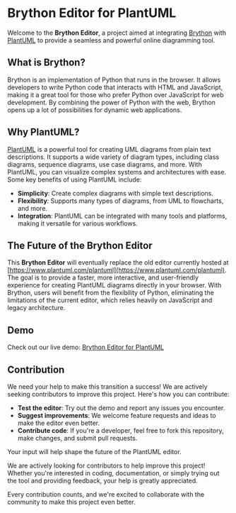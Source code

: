 # Brython Editor for PlantUML

Welcome to the **Brython Editor**, a project aimed at integrating [Brython](https://brython.info/) with [PlantUML](https://plantuml.com/) to provide a seamless and powerful online diagramming tool.

## What is Brython?

Brython is an implementation of Python that runs in the browser. It allows developers to write Python code that interacts with HTML and JavaScript, making it a great tool for those who prefer Python over JavaScript for web development. By combining the power of Python with the web, Brython opens up a lot of possibilities for dynamic web applications.

## Why PlantUML?

[PlantUML](https://plantuml.com/) is a powerful tool for creating UML diagrams from plain text descriptions. It supports a wide variety of diagram types, including class diagrams, sequence diagrams, use case diagrams, and more. With PlantUML, you can visualize complex systems and architectures with ease. Some key benefits of using PlantUML include:
- **Simplicity**: Create complex diagrams with simple text descriptions.
- **Flexibility**: Supports many types of diagrams, from UML to flowcharts, and more.
- **Integration**: PlantUML can be integrated with many tools and platforms, making it versatile for various workflows.

## The Future of the Brython Editor

This **Brython Editor** will eventually replace the old editor currently hosted at [https://www.plantuml.com/plantuml](https://www.plantuml.com/plantuml). The goal is to provide a faster, more interactive, and user-friendly experience for creating PlantUML diagrams directly in your browser. With Brython, users will benefit from the flexibility of Python, eliminating the limitations of the current editor, which relies heavily on JavaScript and legacy architecture.


## Demo

Check out our live demo: [Brython Editor for PlantUML](https://plantuml.github.io/brython-editor/)

## Contribution

We need your help to make this transition a success! We are actively seeking contributors to improve this project. Here's how you can contribute:
- **Test the editor**: Try out the demo and report any issues you encounter.
- **Suggest improvements**: We welcome feature requests and ideas to make the editor even better.
- **Contribute code**: If you're a developer, feel free to fork this repository, make changes, and submit pull requests.

Your input will help shape the future of the PlantUML editor.

We are actively looking for contributors to help improve this project! Whether you're interested in coding, documentation, or simply trying out the tool and providing feedback, your help is greatly appreciated.

Every contribution counts, and we're excited to collaborate with the community to make this project even better.

